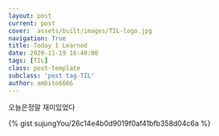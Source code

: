 ```yaml
---
layout: post
current: post
cover:  assets/built/images/TIL-logo.jpg
navigation: True
title: Today I Learned
date: 2020-11-19 16:40:00
tags: [TIL]
class: post-template
subclass: 'post tag-TIL'
author: ambito6666
---
```


오늘은정말 재미있었다

{% gist sujungYou/26c14e4b0d9019f0af41bfb358d04c6a %}
 